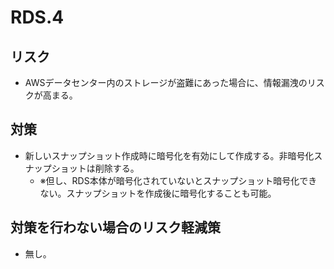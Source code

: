 # RDS.4

## リスク

- AWSデータセンター内のストレージが盗難にあった場合に、情報漏洩のリスクが高まる。

## 対策

- 新しいスナップショット作成時に暗号化を有効にして作成する。非暗号化スナップショットは削除する。
  - ※但し、RDS本体が暗号化されていないとスナップショット暗号化できない。スナップショットを作成後に暗号化することも可能。

## 対策を行わない場合のリスク軽減策

- 無し。
